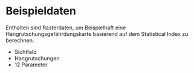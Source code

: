 # Beispieldaten

Enthalten sind Rasterdaten, um Beispielhaft eine Hangrutschungsgefährdungskarte basierend auf dem Statistical Index zu berechnen. 
- Sichtfeld
- Hangrutschungen
- 12 Parameter
